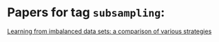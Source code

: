 # Papers for tag `subsampling`:

[Learning from imbalanced data sets: a comparison of various strategies](japkowicz2000learning.md)